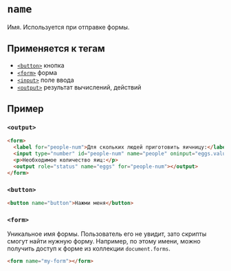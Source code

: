 # `name`

Имя. Используется при отправке формы.

## Применяется к тегам

- [`<button>`](../../TAGS/FORM/button.md) кнопка
- [`<form>`](../../TAGS/FORM/form.md) форма
- [`<input>`](./TAGS/FORM/input.md) поле ввода
- [`<output>`](../../TAGS/UI/output.md) результат вычислений, действий

## Пример

### `<output>`

```html
<form>
  <label for="people-num">Для скольких людей приготовить яичницу:</label>
  <input type="number" id="people-num" name="people" oninput="eggs.value = (parseInt(people.value) * 2)" />
  <p>Необходимое количество яиц:</p>
  <output role="status" name="eggs" for="people-num"></output>
</form>
```

### `<button>`

```html
<button name="button">Нажми меня</button>
```

### `<form>`

Уникальное имя формы. Пользователь его не увидит, зато скрипты смогут найти нужную форму. Например, по этому имени, можно получить доступ к форме из коллекции `document.forms`.

```html
<form name="my-form"></form>
```
